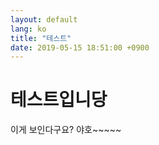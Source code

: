 ```yaml
---
layout: default
lang: ko
title: "테스트"
date: 2019-05-15 18:51:00 +0900
---
```


# 테스트입니당
이게 보인다구요? 야호~~~~~
